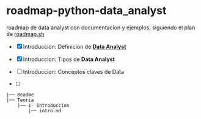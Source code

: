# roadmap-python-data_analyst

roadmap de data analyst con documentacion y ejemplos, siguiendo el plan de [roadmap.sh](https://roadmap.sh/data-analyst)

- [X] Introduccion: Definicion de [**Data Analyst**](/Teoria/1%20-%20Introduccion/Intro.md)


- [X] Introduccion: Tipos de **Data Analyst**

- [ ] Introduccion: Conceptos claves de Data

- [ ] 

```
|── Readme
|── Teoria
    |── 1- Introduccion
        |── intro.md
```